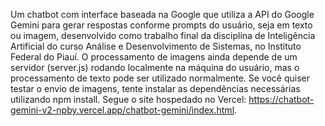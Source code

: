 Um chatbot com interface baseada na Google que utiliza a API do Google Gemini para gerar respostas conforme prompts do usuário, seja em texto ou imagem, desenvolvido como trabalho final da disciplina de Inteligência Artificial do curso Análise e Desenvolvimento de Sistemas, no Instituto Federal do Piauí. O processamento de imagens ainda depende de um servidor (server.js) rodando localmente na máquina do usuário, mas o processamento de texto pode ser utilizado normalmente. Se você quiser testar o envio de imagens, tente instalar as dependências necessárias utilizando npm install. Segue o site hospedado no Vercel: https://chatbot-gemini-v2-npby.vercel.app/chatbot-gemini/index.html.
